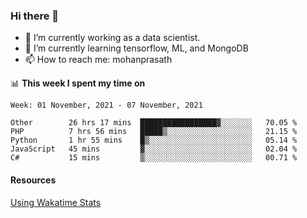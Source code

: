 ### Hi there 👋

- 🔭 I’m currently working as a data scientist.
- 🌱 I’m currently learning tensorflow, ML, and MongoDB
- 📫 How to reach me: mohanprasath

📊 **This week I spent my time on**
<!--START_SECTION:waka-->
```text
Week: 01 November, 2021 - 07 November, 2021

Other        26 hrs 17 mins  █████████████████▓░░░░░░░   70.05 % 
PHP          7 hrs 56 mins   █████▒░░░░░░░░░░░░░░░░░░░   21.15 % 
Python       1 hr 55 mins    █▒░░░░░░░░░░░░░░░░░░░░░░░   05.14 % 
JavaScript   45 mins         ▓░░░░░░░░░░░░░░░░░░░░░░░░   02.04 % 
C#           15 mins         ▒░░░░░░░░░░░░░░░░░░░░░░░░   00.71 % 
```
<!--END_SECTION:waka-->

#### Resources
[Using Wakatime Stats](https://github.com/marketplace/actions/waka-readme)
